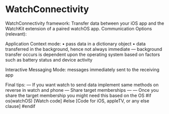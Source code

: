 # WatchConnectivity

WatchConnectivity framework:
Transfer data between your iOS app and the WatchKit extension of a paired watchOS app.
Communication Options (relevant):

Application Context mode:
• pass data in a dictionary object
• data transferred in the background, hence not always immediate — background
transfer occurs is dependent upon the operating system based on factors such as
battery status and device activity

Interactive Messaging Mode: messages immediately sent to the receiving app 

Final tips:
— If you want watch to send data implement same methods on reverse in watch and phone
— Share target memberships —
— Once you share the target membership you might need this based on the OS
#if os(watchOS) [Watch code]
#else
[Code for iOS, appleTV, or any else clause]
#endif
 
  
